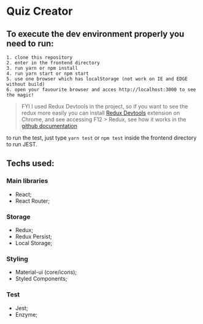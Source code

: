 # Quiz Creator 

## To execute the dev environment properly you need to run:
```
1. clone this repository
2. enter in the frontend directory
3. run yarn or npm install
4. run yarn start or npm start
5. use one browser which has localStorage (not work on IE and EDGE without build)
6. open your favourite browser and acces http://localhost:3000 to see the magic!
```
> FYI I used Redux Devtools in the project, so if you want to see the redux more easily you can install [Redux Devtools](https://chrome.google.com/webstore/detail/redux-devtools/lmhkpmbekcpmknklioeibfkpmmfibljd?hl=pt-BR) extension on Chrome, and see accessing F12 > Redux, see how it works in the [github documentation](https://github.com/zalmoxisus/redux-devtools-extension)

to run the test, just type `yarn test` or `npm test` inside the frontend directory to run JEST.

## Techs used:

### Main libraries
- React;
- React Router;

### Storage
- Redux;
- Redux Persist;
- Local Storage;

### Styling
- Material-ui (core/icons);
- Styled Components;

### Test
- Jest;
- Enzyme;